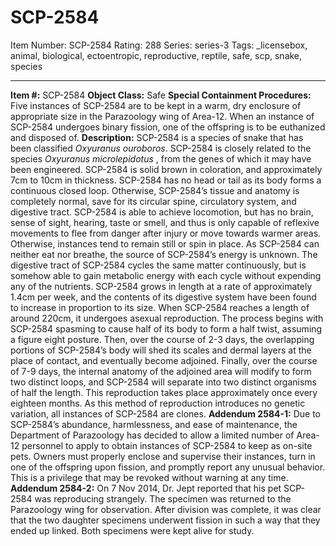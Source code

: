 # SCP-2584
Item Number: SCP-2584
Rating: 288
Series: series-3
Tags: _licensebox, animal, biological, ectoentropic, reproductive, reptile, safe, scp, snake, species

---

**Item #:** SCP-2584
**Object Class:** Safe
**Special Containment Procedures:** Five instances of SCP-2584 are to be kept in a warm, dry enclosure of appropriate size in the Parazoology wing of Area-12. When an instance of SCP-2584 undergoes binary fission, one of the offspring is to be euthanized and disposed of.
**Description:** SCP-2584 is a species of snake that has been classified _Oxyuranus ouroboros_. SCP-2584 is closely related to the species _Oxyuranus microlepidotus_ , from the genes of which it may have been engineered. SCP-2584 is solid brown in coloration, and approximately 7cm to 10cm in thickness.
SCP-2584 has no head or tail as its body forms a continuous closed loop. Otherwise, SCP-2584’s tissue and anatomy is completely normal, save for its circular spine, circulatory system, and digestive tract. SCP-2584 is able to achieve locomotion, but has no brain, sense of sight, hearing, taste or smell, and thus is only capable of reflexive movements to flee from danger after injury or move towards warmer areas. Otherwise, instances tend to remain still or spin in place.
As SCP-2584 can neither eat nor breathe, the source of SCP-2584’s energy is unknown. The digestive tract of SCP-2584 cycles the same matter continuously, but is somehow able to gain metabolic energy with each cycle without expending any of the nutrients. SCP-2584 grows in length at a rate of approximately 1.4cm per week, and the contents of its digestive system have been found to increase in proportion to its size.
When SCP-2584 reaches a length of around 220cm, it undergoes asexual reproduction. The process begins with SCP-2584 spasming to cause half of its body to form a half twist, assuming a figure eight posture. Then, over the course of 2-3 days, the overlapping portions of SCP-2584’s body will shed its scales and dermal layers at the place of contact, and eventually become adjoined. Finally, over the course of 7-9 days, the internal anatomy of the adjoined area will modify to form two distinct loops, and SCP-2584 will separate into two distinct organisms of half the length. This reproduction takes place approximately once every eighteen months. As this method of reproduction introduces no genetic variation, all instances of SCP-2584 are clones.
**Addendum 2584-1:** Due to SCP-2584’s abundance, harmlessness, and ease of maintenance, the Department of Parazoology has decided to allow a limited number of Area-12 personnel to apply to obtain instances of SCP-2584 to keep as on-site pets. Owners must properly enclose and supervise their instances, turn in one of the offspring upon fission, and promptly report any unusual behavior. This is a privilege that may be revoked without warning at any time.
**Addendum 2584-2:** On 7 Nov 2014, Dr. Jept reported that his pet SCP-2584 was reproducing strangely. The specimen was returned to the Parazoology wing for observation. After division was complete, it was clear that the two daughter specimens underwent fission in such a way that they ended up linked. Both specimens were kept alive for study.